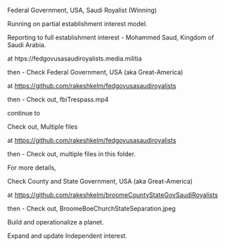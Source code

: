 Federal Government, USA, Saudi Royalist (Winning)

Running on partial establishment interest model.

Reporting to full establishment interest - Mohammed Saud, Kingdom of Saudi Arabia.

at htps://fedgovusasaudiroyalists.media.militia

then - Check Federal Government, USA (aka Great-America)

at https://github.com/rakeshkelm/fedgovusasaudiroyalists

then - Check out, fbiTrespass.mp4

continue to

Check out, Multiple files

at https://github.com/rakeshkelm/fedgovusasaudiroyalists

then - Check out, multiple files in this folder.

For more details,

Check County and State Government, USA (aka Great-America)

at https://github.com/rakeshkelm/broomeCountyStateGovSaudiRoyalists

then - Check out, BroomeBoeChurchStateSeparation.jpeg

Build and operationalize a planet.

Expand and update Independent interest.

